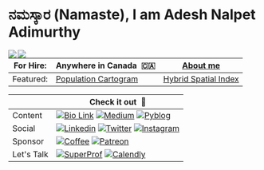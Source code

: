 # ನಮಸ್ಕಾರ (Namaste), I am Adesh Nalpet Adimurthy

<img src="https://raw.githubusercontent.com/addu390/addu390/master/languages.svg#gh-dark-mode-only" align="left">
<img src="https://raw.githubusercontent.com/addu390/addu390/master/languages.svg#gh-light-mode-only" align="left">

| For Hire: | Anywhere in Canada &nbsp;🇨🇦 | [About me](https://pyblog.xyz/about) |
|-|-|-|
| Featured: | [Population Cartogram](https://owid.github.io/cartograms/) | [Hybrid Spatial Index](https://www.pyblog.xyz/hybrid-spatial-index-conclusion) |

|   | Check it out &nbsp;🚀  |
| ------------- | ------------- |
| Content | [![Bio Link](https://img.shields.io/badge/BIOLINK-FFFFFF?style=for-the-badge&logo=Bio%20link&logoColor=black)](https://bio.link/pyblog) [![Medium](https://img.shields.io/badge/Medium-12100E?style=for-the-badge&logo=medium&logoColor=white)](https://pyblog.medium.com) [![Pyblog](https://img.shields.io/badge/PYBLOG-222222?style=for-the-badge&logo=Python&logoColor=white)](http://pyblog.xyz) |
| Social | [![Linkedin](https://img.shields.io/badge/LinkedIn-0077B5?style=for-the-badge&logo=linkedin&logoColor=white)](https://www.linkedin.com/in/adesh-nalpet-adimurthy/) [![Twitter](https://img.shields.io/badge/Twitter-1DA1F2?style=for-the-badge&logo=twitter&logoColor=white)](https://twitter.com/gooshi_addu) [![Instagram](https://img.shields.io/badge/Instagram-E4405F?style=for-the-badge&logo=instagram&logoColor=white)](https://www.instagram.com/gooshi_addu) |
| Sponsor | [![Coffee](https://img.shields.io/badge/BUY%20ME%20A%20COFFEE-FD0?style=for-the-badge&logo=Buy%20Me%20A%20Coffee&logoColor=black)](https://www.buymeacoffee.com/pyblog) [![Patreon](https://img.shields.io/badge/PATREON-ff424d?style=for-the-badge&logo=Patreon&logoColor=white)](https://www.patreon.com/pyblog) |
| Let's Talk | [![SuperProf](https://img.shields.io/badge/SUPERPROF-ff6363?style=for-the-badge&logo=Stripe&logoColor=white)](https://www.superprof.ca/mission-make-software-development-easy-and-fun-for-everyone-topics-dsa-software-design-and-architecture-cloud-computing.html) [![Calendly](https://img.shields.io/badge/CALENDLY-006bff?style=for-the-badge&logo=Google%20Calendar&logoColor=white)](https://calendly.com/pyblog/30min) |


